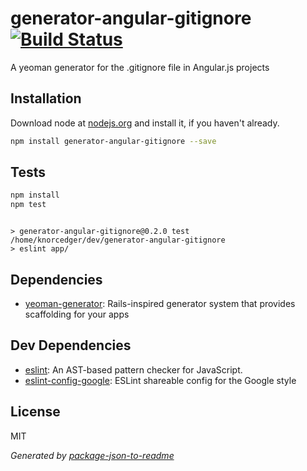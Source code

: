 # generator-angular-gitignore [![Build Status](https://travis-ci.org/Knorcedger/generator-angular-gitignore.png?branch=master)](https://travis-ci.org/Knorcedger/generator-angular-gitignore)

A yeoman generator for the .gitignore file in Angular.js projects

## Installation

Download node at [nodejs.org](http://nodejs.org) and install it, if you haven't already.

```sh
npm install generator-angular-gitignore --save
```


## Tests

```sh
npm install
npm test
```
```

> generator-angular-gitignore@0.2.0 test /home/knorcedger/dev/generator-angular-gitignore
> eslint app/

```

## Dependencies

- [yeoman-generator](https://github.com/yeoman/generator): Rails-inspired generator system that provides scaffolding for your apps

## Dev Dependencies

- [eslint](https://github.com/eslint/eslint): An AST-based pattern checker for JavaScript.
- [eslint-config-google](https://github.com/google/eslint-config-google): ESLint shareable config for the Google style


## License

MIT

_Generated by [package-json-to-readme](https://github.com/zeke/package-json-to-readme)_
